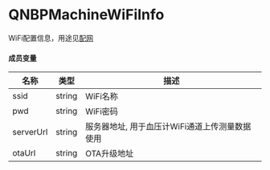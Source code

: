 # QNBPMachineWiFiInfo

WiFi配置信息，用途见[配网](../../FAQ.md#配网)

#### 成员变量

| 名称        | 类型     | 描述                         |
|-----------|--------|----------------------------|
| ssid      | string | WiFi名称                     |
| pwd       | string | WiFi密码                     |
| serverUrl | string | 服务器地址, 用于血压计WiFi通道上传测量数据使用 |
| otaUrl    | string | OTA升级地址                    |